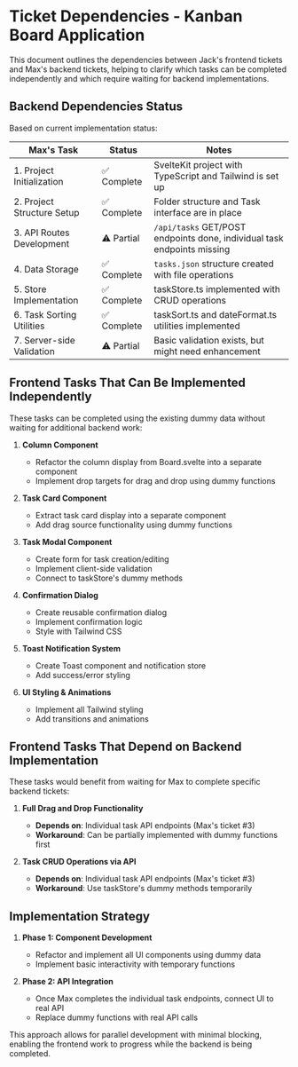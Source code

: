 # Ticket Dependencies - Kanban Board Application

This document outlines the dependencies between Jack's frontend tickets and Max's backend tickets, helping to clarify which tasks can be completed independently and which require waiting for backend implementations.

## Backend Dependencies Status

Based on current implementation status:

| Max's Task | Status | Notes |
|------------|--------|-------|
| 1. Project Initialization | ✅ Complete | SvelteKit project with TypeScript and Tailwind is set up |
| 2. Project Structure Setup | ✅ Complete | Folder structure and Task interface are in place |
| 3. API Routes Development | ⚠️ Partial | `/api/tasks` GET/POST endpoints done, individual task endpoints missing |
| 4. Data Storage | ✅ Complete | `tasks.json` structure created with file operations |
| 5. Store Implementation | ✅ Complete | taskStore.ts implemented with CRUD operations |
| 6. Task Sorting Utilities | ✅ Complete | taskSort.ts and dateFormat.ts utilities implemented |
| 7. Server-side Validation | ⚠️ Partial | Basic validation exists, but might need enhancement |

## Frontend Tasks That Can Be Implemented Independently

These tasks can be completed using the existing dummy data without waiting for additional backend work:

1. **Column Component**
   - Refactor the column display from Board.svelte into a separate component
   - Implement drop targets for drag and drop using dummy functions

2. **Task Card Component**
   - Extract task card display into a separate component
   - Add drag source functionality using dummy functions

3. **Task Modal Component**
   - Create form for task creation/editing
   - Implement client-side validation
   - Connect to taskStore's dummy methods

4. **Confirmation Dialog**
   - Create reusable confirmation dialog
   - Implement confirmation logic
   - Style with Tailwind CSS

5. **Toast Notification System**
   - Create Toast component and notification store
   - Add success/error styling

6. **UI Styling & Animations**
   - Implement all Tailwind styling
   - Add transitions and animations

## Frontend Tasks That Depend on Backend Implementation

These tasks would benefit from waiting for Max to complete specific backend tickets:

1. **Full Drag and Drop Functionality**
   - **Depends on**: Individual task API endpoints (Max's ticket #3)
   - **Workaround**: Can be partially implemented with dummy functions first

2. **Task CRUD Operations via API**
   - **Depends on**: Individual task API endpoints (Max's ticket #3)
   - **Workaround**: Use taskStore's dummy methods temporarily

## Implementation Strategy

1. **Phase 1: Component Development**
   - Refactor and implement all UI components using dummy data
   - Implement basic interactivity with temporary functions

2. **Phase 2: API Integration**
   - Once Max completes the individual task endpoints, connect UI to real API
   - Replace dummy functions with real API calls

This approach allows for parallel development with minimal blocking, enabling the frontend work to progress while the backend is being completed.